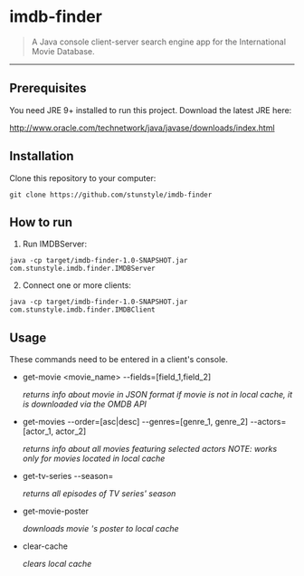 # imdb-finder
> A Java console client-server search engine app for the International Movie Database.
<hr>

## Prerequisites
You need JRE 9+ installed to run this project.
Download the latest JRE here:

http://www.oracle.com/technetwork/java/javase/downloads/index.html
## Installation
Clone this repository to your computer:

`git clone https://github.com/stunstyle/imdb-finder`

## How to run
1. Run IMDBServer:


`java -cp target/imdb-finder-1.0-SNAPSHOT.jar com.stunstyle.imdb.finder.IMDBServer`

2. Connect one or more clients:


`java -cp target/imdb-finder-1.0-SNAPSHOT.jar com.stunstyle.imdb.finder.IMDBClient`

## Usage
These commands need to be entered in a client's console.
- get-movie <movie_name> --fields=[field_1,field_2]

   *returns info about movie in JSON format
   if movie is not in local cache, it is downloaded via the OMDB API*
- get-movies --order=[asc|desc] --genres=[genre_1, genre_2] --actors=[actor_1, actor_2]

   *returns info about all movies featuring selected actors
   NOTE: works only for movies located in local cache*
- get-tv-series <name> --season=<value>

   *returns all episodes of <name> TV series' <value> season*
- get-movie-poster <name>

   *downloads movie <name>'s poster to local cache*
- clear-cache

   *clears local cache*
